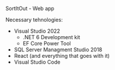 SortItOut - Web app

Necessary tehnologies:
 - Visual Studio 2022
	- .NET 6 Development kit
	- EF Core Power Tool
 - SQL Server Managment Studio 2018
 - React (and everything that goes with it)
 - Visual Studio Code